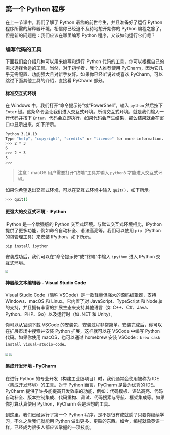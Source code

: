 ## 第一个 Python 程序

在上一节课中，我们了解了 Python 语言的前世今生，并且准备好了运行 Python 程序所需的解释器环境。相信你已经迫不及待地想开始你的 Python 编程之旅了，但是新的问题是：我们应该在哪里编写 Python 程序，又该如何运行它们呢？

### 编写代码的工具

下面我们会介绍几种可以用来编写和运行 Python 代码的工具，你可以根据自己的需求选择合适的工具。当然，对于初学者，我个人推荐使用 PyCharm，因为它几乎无需配置、功能强大且对新手友好。如果你已经听说过或喜欢 PyCharm，可以跳过下面其他工具的介绍，直接看 PyCharm 部分。

#### 标准交互式环境

在 Windows 中，我们打开“命令提示符”或“PowerShell”，输入 `python` 然后按下 `Enter` 键。这条命令会让我们进入交互式环境。所谓交互式环境，就是我们输入一行代码并按下 `Enter`，代码会立即执行，如果代码会产生结果，那么结果就会在窗口中显示出来，如下所示。

```Bash
Python 3.10.10
Type "help", "copyright", "credits" or "license" for more information.
>>> 2 * 3
6
>>> 2 + 3
5
>>>
```

> 注意：macOS 用户需要打开“终端”工具并输入 `python3` 才能进入交互式环境。

如果你希望退出交互式环境，可以在交互式环境中输入 `quit()`，如下所示。

```Bash
>>> quit()
```

#### 更强大的交互式环境 - IPython

IPython 是一个增强版的 Python 交互式环境。与默认交互式环境相比，IPython 提供了更多功能，例如命令自动补全、语法高亮等。我们可以使用 `pip`（Python 的包管理工具）来安装 IPython，如下所示。

```Bash
pip install ipython
```

安装成功后，我们可以在“命令提示符”或“终端”中输入 `ipython` 进入 IPython 交互式环境。

<img src="res/block01/day02/python-ipython.png" style="zoom:50%;">

#### 神器级文本编辑器 - Visual Studio Code

Visual Studio Code（简称 VSCode）是一款轻量但强大的源码编辑器，支持 Windows、macOS 和 Linux。它内置了对 JavaScript、TypeScript 和 Node.js 的支持，并且拥有丰富的扩展生态来支持其他语言（如 C++、C#、Java、Python、PHP、Go）以及运行时（如 .NET 和 Unity）。

你可以从[官网](https://code.visualstudio.com/)下载 VSCode 的安装包，安装过程非常简单。安装完成后，你可以在扩展市场中搜索并安装 Python 扩展，这样就可以在 VSCode 中编写 Python 代码。如果你使用 macOS，也可以通过 homebrew 安装 VSCode：`brew cask install visual-studio-code`。

<img src="res/block01/day02/vscode-extension.png" style="zoom:50%;">

<img src="res/block01/day02/vscode-python.png" style="zoom:50%;">

#### 集成开发环境 - PyCharm

在进行 Python 的专业开发（构建工业级项目）时，我们通常会使用被称为 IDE（集成开发环境）的工具。对于 Python 而言，PyCharm 是最为优秀的 IDE。PyCharm 提供了许多能提高开发效率的功能，例如：代码模板、语法高亮、代码自动补全、版本控制集成、代码重构、调试、代码搜索与导航、框架集成等。如果你打算认真使用 Python，PyCharm 会是理想的工具。

到这里，我们已经运行了第一个 Python 程序，是不是很有成就感？只要你继续学习，不久之后我们就能用 Python 做出更多、更酷的东西。如今，编程就像英语一样，已经成为很多人都应该掌握的一项技能。
